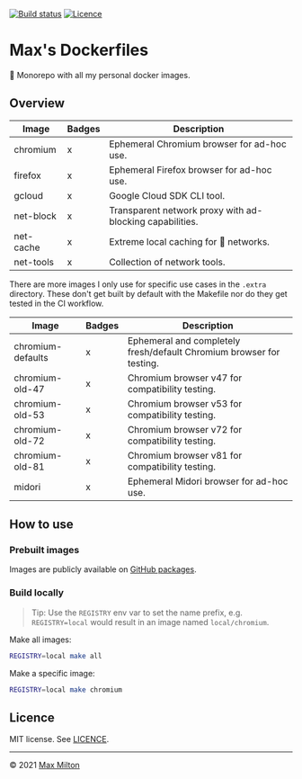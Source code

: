 [![Build status](https://img.shields.io/github/workflow/status/MaxMilton/dockerfiles/ci)](https://github.com/MaxMilton/dockerfiles/actions)
[![Licence](https://img.shields.io/github/license/MaxMilton/dockerfiles.svg)](https://github.com/MaxMilton/dockerfiles/blob/master/LICENSE)

# Max's Dockerfiles

🐋 Monorepo with all my personal docker images.

## Overview

<!-- prettier-ignore -->
| Image | Badges | Description |
| --- | --- | --- |
| chromium | x | Ephemeral Chromium browser for ad-hoc use. |
| firefox | x | Ephemeral Firefox browser for ad-hoc use. |
| gcloud | x | Google Cloud SDK CLI tool. |
| net-block | x | Transparent network proxy with ad-blocking capabilities. |
| net-cache | x | Extreme local caching for 💩 networks. |
| net-tools | x | Collection of network tools. |

There are more images I only use for specific use cases in the `.extra` directory. These don't get built by default with the Makefile nor do they get tested in the CI workflow.

<!-- prettier-ignore -->
| Image | Badges | Description |
| --- | --- | --- |
| chromium-defaults | x | Ephemeral and completely fresh/default Chromium browser for testing. |
| chromium-old-47 | x | Chromium browser v47 for compatibility testing. |
| chromium-old-53 | x | Chromium browser v53 for compatibility testing. |
| chromium-old-72 | x | Chromium browser v72 for compatibility testing. |
| chromium-old-81 | x | Chromium browser v81 for compatibility testing. |
| midori | x | Ephemeral Midori browser for ad-hoc use. |

## How to use

### Prebuilt images

Images are publicly available on [GitHub packages](https://github.com/MaxMilton?tab=packages).

### Build locally

> Tip: Use the `REGISTRY` env var to set the name prefix, e.g. `REGISTRY=local` would result in an image named `local/chromium`.

Make all images:

```sh
REGISTRY=local make all
```

Make a specific image:

```sh
REGISTRY=local make chromium
```

## Licence

MIT license. See [LICENCE](https://github.com/MaxMilton/dockerfiles/blob/master/LICENCE).

---

© 2021 [Max Milton](https://maxmilton.com)

